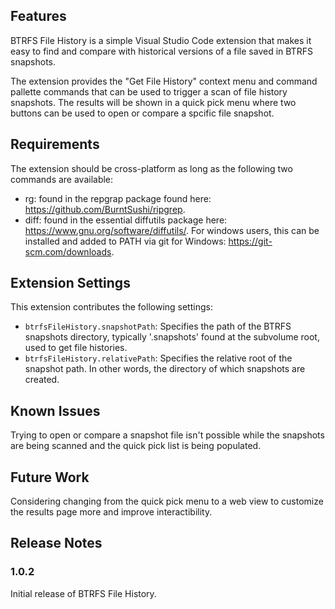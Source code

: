 ## Features

BTRFS File History is a simple Visual Studio Code extension that makes it easy to find and compare with historical versions of a file saved in BTRFS snapshots.

The extension provides the "Get File History" context menu and command pallette commands that can be used to trigger a scan of file history snapshots. The results will be shown in a quick pick menu where two buttons can be used to open or compare a spcific file snapshot.

## Requirements

The extension should be cross-platform as long as the following two commands are available:

* rg: found in the repgrap package found here: https://github.com/BurntSushi/ripgrep.
* diff: found in the essential diffutils package here: https://www.gnu.org/software/diffutils/. For windows users, this can be installed and added to PATH via git for Windows: https://git-scm.com/downloads.

## Extension Settings

This extension contributes the following settings:

* `btrfsFileHistory.snapshotPath`: Specifies the path of the BTRFS snapshots directory, typically '.snapshots' found at the subvolume root, used to get file histories.
* `btrfsFileHistory.relativePath`: Specifies the relative root of the snapshot path. In other words, the directory of which snapshots are created.

## Known Issues

Trying to open or compare a snapshot file isn't possible while the snapshots are being scanned and the quick pick list is being populated.

## Future Work

Considering changing from the quick pick menu to a web view to customize the results page more and improve interactibility.

## Release Notes

### 1.0.2

Initial release of BTRFS File History.